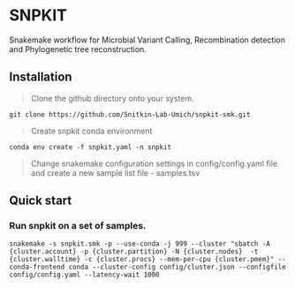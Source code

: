 # SNPKIT

Snakemake workflow for Microbial Variant Calling, Recombination detection and Phylogenetic tree reconstruction.

## Installation

> Clone the github directory onto your system.

```
git clone https://github.com/Snitkin-Lab-Umich/snpkit-smk.git

```
> Create snpkit conda environment

```
conda env create -f snpkit.yaml -n snpkit
```

> Change snakemake configuration settings in config/config.yaml file and create a new sample list file - samples.tsv


## Quick start

### Run snpkit on a set of samples.

```
snakemake -s snpkit.smk -p --use-conda -j 999 --cluster "sbatch -A {cluster.account} -p {cluster.partition} -N {cluster.nodes}  -t {cluster.walltime} -c {cluster.procs} --mem-per-cpu {cluster.pmem}" --conda-frontend conda --cluster-config config/cluster.json --configfile config/config.yaml --latency-wait 1000
```